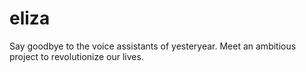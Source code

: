 # eliza
Say goodbye to the voice assistants of yesteryear. Meet an ambitious project to revolutionize our lives. 
